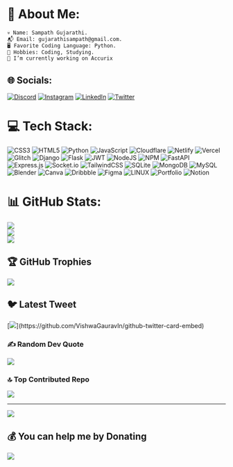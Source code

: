 # 💫 About Me:
```diff
💀 Name: Sampath Gujarathi.
📬 Email: gujarathisampath@gmail.com.
🖥️ Favorite Coding Language: Python.
🌳 Hobbies: Coding, Studying.
🔭 I’m currently working on Accurix
```
## 🌐 Socials:
[![Discord](https://img.shields.io/badge/Discord-%237289DA.svg?logo=discord&logoColor=white)](https://discord.gg/pBuvyZ2hzt) [![Instagram](https://img.shields.io/badge/Instagram-%23E4405F.svg?logo=Instagram&logoColor=white)](https://instagram.com/sampathgujarathi) [![LinkedIn](https://img.shields.io/badge/LinkedIn-%230077B5.svg?logo=linkedin&logoColor=white)](https://linkedin.com/in/sampathgujarathi) [![Twitter](https://img.shields.io/badge/Twitter-%231DA1F2.svg?logo=Twitter&logoColor=white)](https://twitter.com/GSampath__) 

# 💻 Tech Stack:
![CSS3](https://img.shields.io/badge/css3-%231572B6.svg?style=flat&logo=css3&logoColor=white) ![HTML5](https://img.shields.io/badge/html5-%23E34F26.svg?style=flat&logo=html5&logoColor=white) ![Python](https://img.shields.io/badge/python-3670A0?style=flat&logo=python&logoColor=ffdd54) ![JavaScript](https://img.shields.io/badge/javascript-%23323330.svg?style=flat&logo=javascript&logoColor=%23F7DF1E) ![Cloudflare](https://img.shields.io/badge/Cloudflare-F38020?style=flat&logo=Cloudflare&logoColor=white) ![Netlify](https://img.shields.io/badge/netlify-%23000000.svg?style=flat&logo=netlify&logoColor=#00C7B7) ![Vercel](https://img.shields.io/badge/vercel-%23000000.svg?style=flat&logo=vercel&logoColor=white) ![Glitch](https://img.shields.io/badge/glitch-%233333FF.svg?style=flat&logo=glitch&logoColor=white) ![Django](https://img.shields.io/badge/django-%23092E20.svg?style=flat&logo=django&logoColor=white) ![Flask](https://img.shields.io/badge/flask-%23000.svg?style=flat&logo=flask&logoColor=white) ![JWT](https://img.shields.io/badge/JWT-black?style=flat&logo=JSON%20web%20tokens) ![NodeJS](https://img.shields.io/badge/node.js-6DA55F?style=flat&logo=node.js&logoColor=white) ![NPM](https://img.shields.io/badge/NPM-%23000000.svg?style=flat&logo=npm&logoColor=white) ![FastAPI](https://img.shields.io/badge/FastAPI-005571?style=flat&logo=fastapi) ![Express.js](https://img.shields.io/badge/express.js-%23404d59.svg?style=flat&logo=express&logoColor=%2361DAFB) ![Socket.io](https://img.shields.io/badge/Socket.io-black?style=flat&logo=socket.io&badgeColor=010101) ![TailwindCSS](https://img.shields.io/badge/tailwindcss-%2338B2AC.svg?style=flat&logo=tailwind-css&logoColor=white) ![SQLite](https://img.shields.io/badge/sqlite-%2307405e.svg?style=flat&logo=sqlite&logoColor=white) ![MongoDB](https://img.shields.io/badge/MongoDB-%234ea94b.svg?style=flat&logo=mongodb&logoColor=white) ![MySQL](https://img.shields.io/badge/mysql-%2300f.svg?style=flat&logo=mysql&logoColor=white) ![Blender](https://img.shields.io/badge/blender-%23F5792A.svg?style=flat&logo=blender&logoColor=white) ![Canva](https://img.shields.io/badge/Canva-%2300C4CC.svg?style=flat&logo=Canva&logoColor=white) ![Dribbble](https://img.shields.io/badge/Dribbble-EA4C89?style=flat&logo=dribbble&logoColor=white) 	![Figma](https://img.shields.io/badge/figma-%23F24E1E.svg?style=flat&logo=figma&logoColor=white) ![LINUX](https://img.shields.io/badge/Linux-FCC624?style=flat&logo=linux&logoColor=black) ![Portfolio](https://img.shields.io/badge/Portfolio-%23000000.svg?style=flat&logo=firefox&logoColor=#FF7139) ![Notion](https://img.shields.io/badge/Notion-%23000000.svg?style=flat&logo=notion&logoColor=white)
# 📊 GitHub Stats:
![](https://github-readme-stats.vercel.app/api?username=GSampath1&theme=midnight-purple&hide_border=true&include_all_commits=true&count_private=true)<br/>
![](https://github-readme-streak-stats.herokuapp.com/?user=GSampath1&theme=midnight-purple&hide_border=true)<br/>
![](https://github-readme-stats.vercel.app/api/top-langs/?username=GSampath1&theme=midnight-purple&hide_border=true&include_all_commits=true&count_private=true&layout=compact)

## 🏆 GitHub Trophies
![](https://github-profile-trophy.vercel.app/?username=GSampath1&theme=discord&no-frame=true&no-bg=true&margin-w=4)

## 🐦 Latest Tweet
[![](https://gtce.itsvg.in/api?username=GSampath__)](https://github.com/VishwaGauravIn/github-twitter-card-embed)

### ✍️ Random Dev Quote
![](https://quotes-github-readme.vercel.app/api?type=horizontal&theme=tokyonight)

### 🔝 Top Contributed Repo
![](https://github-contributor-stats.vercel.app/api?username=GSampath1&limit=5&theme=radical&combine_all_yearly_contributions=true)

---
[![](https://visitcount.itsvg.in/api?id=GSampath1&icon=0&color=6)](https://visitcount.itsvg.in)

  ## 💰 You can help me by Donating
  <a href="https://www.buymeacoffee.com/gsampath"><img src="https://img.buymeacoffee.com/button-api/?text=Buy me a coffee&emoji=&slug=gsampath&button_colour=BD5FFF&font_colour=ffffff&font_family=Inter&outline_colour=000000&coffee_colour=FFDD00" /></a>
